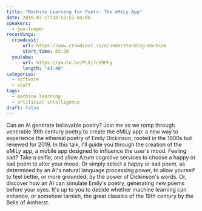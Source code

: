 ```yaml
---
title: "Machine Learning for Poets: The eMiLy App"
date: 2018-07-17T18:52:51-04:00
speakers:
  - jen-looper
recordings:
  crowdcast:
      url: https://www.crowdcast.io/e/understanding-machine
      start_time: 03:30
  youtube:
      url: https://youtu.be/PL0j7cd9PFg
      length: "43:40"
categories:
  - software
  - stuff
tags:
  - machine learning
  - artificial intelligence
draft: false
---
```


Can an AI generate believable poetry? Join me as we romp through venerable 19th century poetry to create the eMiLy app: a new way to experience the ethereal poetry of Emily Dickinson, rooted in the 1800s but renewed for 2019. In this talk, I'll guide you through the creation of the eMiLy app, a mobile app designed to influence the user's mood. Feeling sad? Take a selfie, and allow Azure cognitive services to choose a happy or sad poem to alter your mood. Or simply select a happy or sad poem, as determined by an AI's natural language processing power, to allow yourself to feel better, or more grounded, by the power of Dickinson's words. Or, discover how an AI can simulate Emily's poetry, generating new poems before your eyes. It's up to you to decide whether machine learning can enhance, or somehow tarnish, the great classics of the 19th century by the Belle of Amherst.
